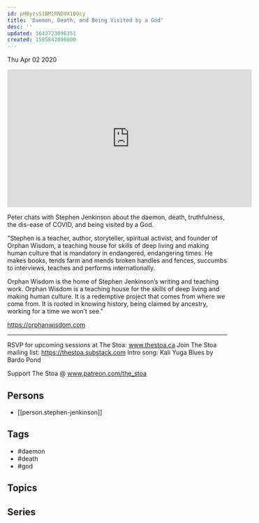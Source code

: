 ```yaml
---
id: pH0yzsS1BM1RNDVX10Ocy
title: 'Daemon, Death, and Being Visited by a God'
desc: ''
updated: 1643723096351
created: 1585842896000
---
```





Thu Apr 02 2020

<iframe width="560" height="315" src="https://www.youtube.com/embed/_m3f79PvBXU" title="Daemon, Death, and Being Visited by a God w/ Stephen Jenkinson" frameborder="0" allow="accelerometer; autoplay; clipboard-write; encrypted-media; gyroscope; picture-in-picture" allowfullscreen ></iframe>

Peter chats with Stephen Jenkinson about the daemon, death, truthfulness, the dis-ease of COVID, and being visited by a God. 

"Stephen is a teacher, author, storyteller, spiritual activist, and founder of Orphan Wisdom, a teaching house for skills of deep living and making human culture that is mandatory in endangered, endangering times. He makes books, tends farm and mends broken handles and fences, succumbs to interviews, teaches and performs internationally.

Orphan Wisdom is the home of Stephen Jenkinson’s writing and teaching work. Orphan Wisdom is a teaching house for the skills of deep living and making human culture. It is a redemptive project that comes from where we come from. It is rooted in knowing history, being claimed by ancestry, working for a time we won’t see.​" 

https://orphanwisdom.com

***

RSVP for upcoming sessions at The Stoa: www.thestoa.ca
Join The Stoa mailing list: https://thestoa.substack.com
Intro song: Kali Yuga Blues by Bardo Pond

Support The Stoa @ www.patreon.com/the_stoa

## Persons

- [[person.stephen-jenkinson]]

## Tags

- #daemon
- #death
- #god

## Topics



## Series



